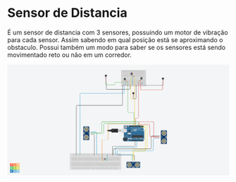 # Sensor de Distancia
É um sensor de distancia com 3 sensores, possuindo um motor de vibração para cada sensor. Assim sabendo em qual posição está se aproximando o obstaculo.
Possui também um modo para saber se os sensores está sendo movimentado reto ou não em um corredor.

![](https://github.com/Roalli/Projetos-de-arduino/blob/main/Sensor-de-Distancia/sensor%20de%20distancia.png)
